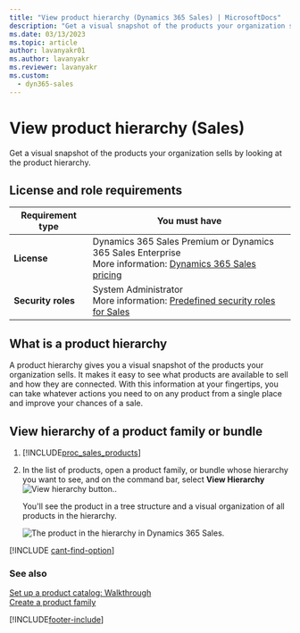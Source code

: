 ```yaml
---
title: "View product hierarchy (Dynamics 365 Sales) | MicrosoftDocs"
description: "Get a visual snapshot of the products your organization sells by looking at the product hierarchy in Dynamics 365 Sales."
ms.date: 03/13/2023
ms.topic: article
author: lavanyakr01
ms.author: lavanyakr
ms.reviewer: lavanyakr
ms.custom: 
  - dyn365-sales
---
```


# View product hierarchy (Sales)

Get a visual snapshot of the products your organization sells by looking at the product hierarchy.

## License and role requirements
| Requirement type | You must have |
|-----------------------|---------|
| **License** | Dynamics 365 Sales Premium or Dynamics 365 Sales Enterprise  <br>More information: [Dynamics 365 Sales pricing](https://dynamics.microsoft.com/sales/pricing/) |
| **Security roles** | System Administrator <br> More information: [Predefined security roles for Sales](security-roles-for-sales.md)|


## What is a product hierarchy

A product hierarchy gives you a visual snapshot of the products your organization sells. It makes it easy to see what products are available to sell and how they are connected. With this information at your fingertips, you can take whatever actions you need to on any product from a single place and improve your chances of a sale.  

## View hierarchy of a product family or bundle

1. [!INCLUDE[proc_sales_products](../includes/proc-sales-products.md)]  
  
2. In the list of products, open a product family, or bundle whose hierarchy you want to see, and on the command bar, select **View Hierarchy**![View hierarchy button.](media/v7-view-hierarchy.png "View hierarchy button").  
  
    You'll see the product in a tree structure and a visual organization of all products in the hierarchy.  
  
   ![The product in the hierarchy in Dynamics 365 Sales.](media/v7-product-hierarchy-view.png "The product in the hierarchy in Dynamics 365 Sales")  
  
 

[!INCLUDE [cant-find-option](../includes/cant-find-option.md)]

### See also  
 [Set up a product catalog: Walkthrough](set-up-product-catalog-walkthrough.md)   
 [Create a product family](create-product-family.md)


[!INCLUDE[footer-include](../includes/footer-banner.md)]

